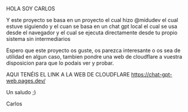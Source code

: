 HOLA SOY CARLOS 

Y este proyecto se basa en un proyecto el cual hizo @midudev el cual estuve siguiendo y el cuan se basa en un chat gpt local el cual se usa desde el navegador y el cual se ejecuta directamente desde tu propio sistema sin intermediarios 

Espero que este proyecto os guste, os parezca interesante o os sea de utilidad en algun caso, tambien pondre una web de cloudflare a vuestra disposicion para que lo podais ver y probar.

AQUI TENÉIS EL LINK A LA WEB DE CLOUDFLARE
https://chat-gpt-web.pages.dev/

Un saludo ;)

Carlos
